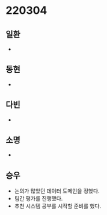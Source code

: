 # 220304

## 일환

- 



## 동현

- 



## 다빈

- 



## 소명

- 



## 승우

- 논의가 많았던 데이터 도메인을 정했다.
- 팀간 평가를 진행했다.
- 추천 시스템 공부를 시작할 준비를 했다.
